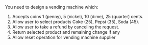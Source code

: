 You need to design a vending machine which:
1. Accepts coins 1 (penny), 5 (nickel), 10 (dime), 25 (quarter) cents.
2. Allow user to select products Coke (25), Pepsi (35), Soda (45).
3. Allow user to take a refund by canceling the request.
4. Return selected product and remaining change if any
5. Allow reset operation for vending machine supplier
